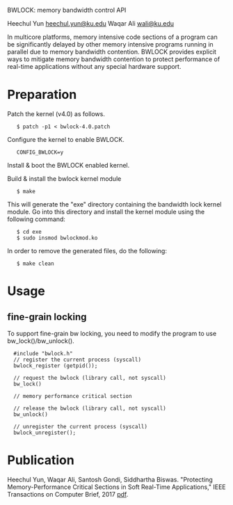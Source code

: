 BWLOCK: memory bandwidth control API 

Heechul Yun <heechul.yun@ku.edu>
Waqar Ali   <wali@ku.edu>

In multicore platforms, memory intensive code sections of a program can be significantly 
delayed by other memory intensive programs running in parallel due to memory bandwidth contention. 
BWLOCK provides explicit ways to mitigate memory bandwidth contention to protect performance of 
real-time applications without any special hardware support. 

Preparation
===========

Patch the kernel (v4.0) as follows. 

```
   $ patch -p1 < bwlock-4.0.patch 
```

Configure the kernel to enable BWLOCK.

```
   CONFIG_BWLOCK=y
```

Install & boot the BWLOCK enabled kernel. 

Build & install the bwlock kernel module
```
   $ make
```

This will generate the "exe" directory containing the bandwidth lock kernel module. Go into this directory and install the kernel module using the following command:

```
   $ cd exe
   $ sudo insmod bwlockmod.ko 
```
In order to remove the generated files, do the following:

```
   $ make clean
```

Usage
==========

## fine-grain locking

To support fine-grain bw locking, you need to modify the program to use 
bw_lock()/bw_unlock(). 

```
  #include "bwlock.h"
  // register the current process (syscall)
  bwlock_register (getpid());
  
  // request the bwlock (library call, not syscall)
  bw_lock()
  
  // memory performance critical section
  
  // release the bwlock (library call, not syscall)
  bw_unlock()
  
  // unregister the current process (syscall)
  bwlock_unregister();

```

Publication
=============

Heechul Yun, Waqar Ali, Santosh Gondi, Siddhartha Biswas. "Protecting Memory-Performance Critical Sections in Soft Real-Time Applications," IEEE Transactions on Computer Brief, 2017 [pdf](http://ittc.ku.edu/~heechul/papers/bwlock-tc2017.pdf).



